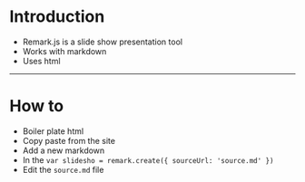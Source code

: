 # Introduction

- Remark.js is a slide show presentation tool
- Works with markdown
- Uses html

---

# How to

- Boiler plate html
- Copy paste from the site
- Add a new markdown
- In the `var slidesho = remark.create({ sourceUrl: 'source.md' })` 
- Edit the `source.md` file




